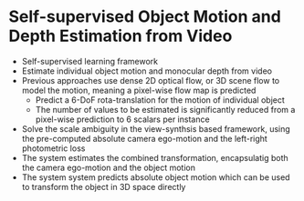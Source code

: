 # Self-supervised Object Motion and Depth Estimation from Video

- Self-supervised learning framework
- Estimate individual object motion and monocular depth from video
- Previous approaches use dense 2D optical flow, or 3D scene flow to model the motion, meaning a pixel-wise flow map is predicted
  - Predict a 6-DoF rota-translation for the motion of individual object
  - The number of values to be estimated is significantly reduced from a pixel-wise prediction to 6 scalars per instance
- Solve the scale ambiguity in the view-synthsis based framework, using the pre-computed absolute camera ego-motion and the left-right photometric
loss
- The system estimates the combined transformation, encapsulatig both the camera ego-motion and the object motion
- The system system predicts absolute object motion which can be used to transform the object in 3D space directly

